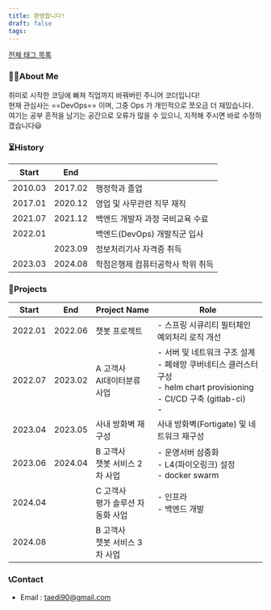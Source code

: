```yaml
---
title: 환영합니다!
draft: false
tags:
---
```

[전체 태그 목록](/tags/)

### 🙋🏻About Me

취미로 시작한 코딩에 빠져 직업까지 바꿔버린 주니어 코더입니다!  
현재 관심사는 ==DevOps== 이며, 그중 Ops 가 개인적으로 쪼오금 더 재밌습니다.  
여기는 공부 흔적을 남기는 공간으로 오류가 많을 수 있으니, 지적해 주시면 바로 수정하겠습니다😃  

### ⏳History

| Start   | End     | ㅤ                   |
| ------- | ------- | ------------------- |
| 2010.03 | 2017.02 | 행정학과 졸업             |
| 2017.01 | 2020.12 | 영업 및 사무관련 직무 재직     |
| 2021.07 | 2021.12 | 백엔드 개발자 과정 국비교육 수료  |
| 2022.01 |         | 백엔드(DevOps) 개발직군 입사 |
|         | 2023.09 | 정보처리기사 자격증 취득       |
| 2023.03 | 2024.08 | 학점은행제 컴퓨터공학사 학위 취득  |

### 🚀Projects

| Start   | End     | Project Name           | Role                                                                                                    |
| ------- | ------- | ---------------------- | ------------------------------------------------------------------------------------------------------- |
| 2022.01 | 2022.06 | 챗봇 프로젝트                | - 스프링 시큐리티 필터체인 예외처리 로직 개선                                                                              |
| 2022.07 | 2023.02 | A 고객사 <br>AI데이터분류 사업   | - 서버 및 네트워크 구조 설계 <br>- 폐쇄망 쿠버네티스 클러스터 구성<br>- helm chart provisioning <br>- CI/CD 구축 (gitlab-ci)<br>-  |
| 2023.04 | 2023.05 | 사내 방화벽 재구성             | 사내 방화벽(Fortigate) 및 네트워크 재구성                                                                            |
| 2023.06 | 2024.04 | B 고객사<br>챗봇 서비스 2차 사업  | - 운영서버 삼중화<br>- L4(파이오링크) 설정<br>- docker swarm                                                          |
| 2024.04 |         | C 고객사<br>평가 솔루션 자동화 사업 | - 인프라<br>- 백엔드 개발                                                                                       |
| 2024.08 |         | B 고객사<br>챗봇 서비스 3차 사업  |                                                                                                         |


### 📞Contact
- Email : taedi90@gmail.com